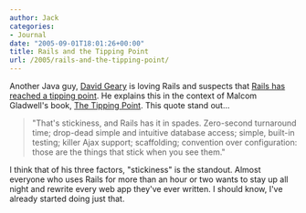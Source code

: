 ```yaml
---
author: Jack
categories:
- Journal
date: "2005-09-01T18:01:26+00:00"
title: Rails and the Tipping Point
url: /2005/rails-and-the-tipping-point/
---
```


Another Java guy, [David Geary][1] is loving Rails and suspects that [Rails has reached a tipping point][2]. He explains this in the context of Malcom Gladwell's book, [The Tipping Point][3]. This quote stand out&#8230;

> 
> 
> "That's stickiness, and Rails has it in spades. Zero-second turnaround time; drop-dead simple and intuitive database access; simple, built-in testing; killer Ajax support; scaffolding; convention over configuration: those are the things that stick when you see them."
> 
> 

I think that of his three factors, "stickiness" is the standout. Almost everyone who uses Rails for more than an hour or two wants to stay up all night and rewrite every web app they've ever written. I should know, I've already started doing just that.

 [1]: http://jroller.com/
 [2]: http://jroller.com/page/dgeary?entry=tipping_rails
 [3]: http://www.amazon.com/exec/obidos/tg/detail/-/0316346624